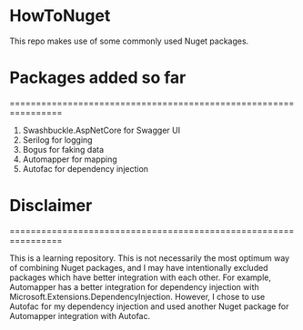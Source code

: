 # HowToNuget
This repo makes use of some commonly used Nuget packages.

# Packages added so far
================================================================

1. Swashbuckle.AspNetCore for Swagger UI
2. Serilog for logging
3. Bogus for faking data
4. Automapper for mapping
5. Autofac for dependency injection


# Disclaimer
================================================================

This is a learning repository. This is not necessarily the most optimum way of combining Nuget packages, and I may have intentionally excluded packages
which have better integration with each other.
For example,
Automapper has a better integration for dependency injection with Microsoft.Extensions.DependencyInjection.
However, I chose to use Autofac for my dependency injection and used another Nuget package for Automapper integration with Autofac.

